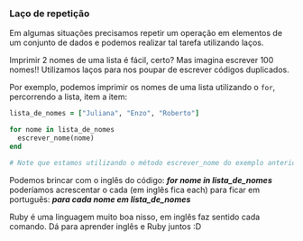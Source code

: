 ### Laço de repetição

Em algumas situações precisamos repetir um operação em elementos de um conjunto de dados e podemos realizar tal tarefa utilizando laços.

Imprimir 2 nomes de uma lista é fácil, certo? Mas imagina escrever 100 nomes!! Utilizamos laços para nos poupar de escrever códigos duplicados.

Por exemplo, podemos imprimir os nomes de uma lista utilizando o `for`, percorrendo a lista, item a item:

```ruby
lista_de_nomes = ["Juliana", "Enzo", "Roberto"]

for nome in lista_de_nomes
  escrever_nome(nome)
end

# Note que estamos utilizando o método escrever_nome do exemplo anterior.
```

Podemos brincar com o inglês do código: ***for nome in lista_de_nomes*** poderíamos acrescentar o cada (em inglês fica each) para ficar em português: ***para cada nome em lista_de_nomes***

Ruby é uma linguagem muito boa nisso, em inglês faz sentido cada comando. Dá para aprender inglês e Ruby juntos :D
